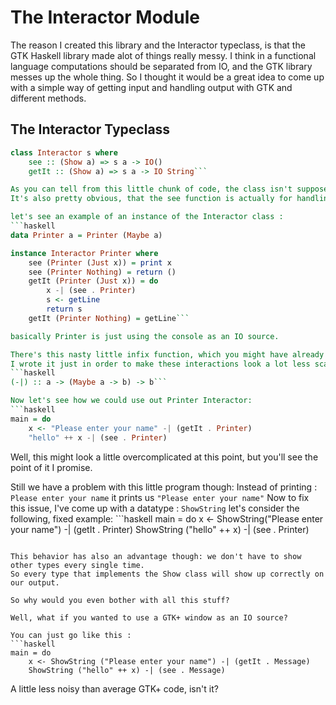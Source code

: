 # The Interactor Module

The reason I created this library and the Interactor typeclass, is that the GTK Haskell library made alot of things really messy.
I think in a functional language computations should be separated from IO, and the GTK library messes up the whole thing.
So I thought it would be a great idea to come up with a simple way of getting input and handling output with GTK and
different methods.

## The Interactor Typeclass

```haskell
class Interactor s where
    see :: (Show a) => s a -> IO()
    getIt :: (Show a) => s a -> IO String```

As you can tell from this little chunk of code, the class isn't supposed to be implemented for concrete types, but for type constructors.
It's also pretty obvious, that the see function is actually for handling Output and the getIt function works as input.

let's see an example of an instance of the Interactor class :
```haskell
data Printer a = Printer (Maybe a)

instance Interactor Printer where
    see (Printer (Just x)) = print x
    see (Printer Nothing) = return ()
    getIt (Printer (Just x)) = do
        x -| (see . Printer)
        s <- getLine
        return s
    getIt (Printer Nothing) = getLine```

basically Printer is just using the console as an IO source.

There's this nasty little infix function, which you might have already noticed : `(-|)`
I wrote it just in order to make these interactions look a lot less scary, here goes it's type signature :
```haskell
(-|) :: a -> (Maybe a -> b) -> b```

Now let's see how we could use out Printer Interactor:
```haskell
main = do
	x <- "Please enter your name" -| (getIt . Printer)
	"hello" ++ x -| (see . Printer)
```

Well, this might look a little overcomplicated at this point, but you'll see the point of it I promise.

Still we have a problem with this little program though:
Instead of printing : `Please enter your name` it prints us ` "Please enter your name" `
Now to fix this issue, I've come up with a datatype : `ShowString`
let's consider the following, fixed example: ```haskell
main = do
	x <- ShowString("Please enter your name") -| (getIt . Printer)
	ShowString ("hello" ++ x) -| (see . Printer)
```

This behavior has also an advantage though: we don't have to show other types every single time.
So every type that implements the Show class will show up correctly on our output.

So why would you even bother with all this stuff?

Well, what if you wanted to use a GTK+ window as an IO source?

You can just go like this :
```haskell
main = do
	x <- ShowString ("Please enter your name") -| (getIt . Message)
	ShowString ("hello" ++ x) -| (see . Message)
```

A little less noisy than average GTK+ code, isn't it? 
